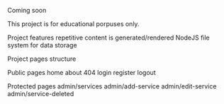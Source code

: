 Coming soon

This project is for educational porpuses only. 

Project features
repetitive content is generated/rendered
NodeJS
file system for data storage

Project pages structure

Public pages
home
about
404
login
register
logout

Protected pages
admin/services
admin/add-service
admin/edit-service
admin/service-deleted
